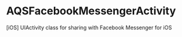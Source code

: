 AQSFacebookMessengerActivity
============================

[iOS] UIActivity class for sharing with Facebook Messenger for iOS
